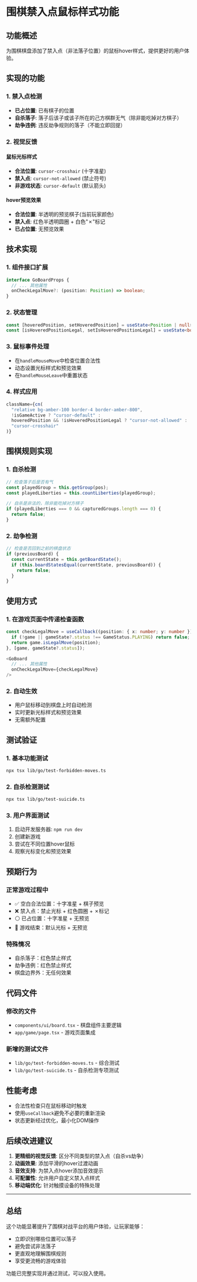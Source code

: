 # 围棋禁入点鼠标样式功能

## 功能概述

为围棋棋盘添加了禁入点（非法落子位置）的鼠标hover样式，提供更好的用户体验。

## 实现的功能

### 1. 禁入点检测
- **已占位置**: 已有棋子的位置
- **自杀落子**: 落子后该子或该子所在的己方棋群无气（除非能吃掉对方棋子）
- **劫争违例**: 违反劫争规则的落子（不能立即回提）

### 2. 视觉反馈

#### 鼠标光标样式
- **合法位置**: `cursor-crosshair` (十字准星)
- **禁入点**: `cursor-not-allowed` (禁止符号)
- **非游戏状态**: `cursor-default` (默认箭头)

#### hover预览效果
- **合法位置**: 半透明的预览棋子(当前玩家颜色)
- **禁入点**: 红色半透明圆圈 + 白色"✗"标记
- **已占位置**: 无预览效果

## 技术实现

### 1. 组件接口扩展
```typescript
interface GoBoardProps {
  // ... 其他属性
  onCheckLegalMove?: (position: Position) => boolean;
}
```

### 2. 状态管理
```typescript
const [hoveredPosition, setHoveredPosition] = useState<Position | null>(null);
const [isHoveredPositionLegal, setIsHoveredPositionLegal] = useState<boolean>(true);
```

### 3. 鼠标事件处理
- 在`handleMouseMove`中检查位置合法性
- 动态设置光标样式和预览效果
- 在`handleMouseLeave`中重置状态

### 4. 样式应用
```typescript
className={cn(
  "relative bg-amber-100 border-4 border-amber-800",
  !isGameActive ? "cursor-default" :
  hoveredPosition && !isHoveredPositionLegal ? "cursor-not-allowed" :
  "cursor-crosshair"
)}
```

## 围棋规则实现

### 1. 自杀检测
```typescript
// 检查落子后是否有气
const playedGroup = this.getGroup(pos);
const playedLiberties = this.countLiberties(playedGroup);

// 自杀是非法的，除非能吃掉对方棋子
if (playedLiberties === 0 && capturedGroups.length === 0) {
  return false;
}
```

### 2. 劫争检测
```typescript
// 检查是否回到之前的棋盘状态
if (previousBoard) {
  const currentState = this.getBoardState();
  if (this.boardStatesEqual(currentState, previousBoard)) {
    return false;
  }
}
```

## 使用方式

### 1. 在游戏页面中传递检查函数
```typescript
const checkLegalMove = useCallback((position: { x: number; y: number }) => {
  if (!game || gameState?.status !== GameStatus.PLAYING) return false;
  return game.isLegalMove(position);
}, [game, gameState?.status]);

<GoBoard
  // ... 其他属性
  onCheckLegalMove={checkLegalMove}
/>
```

### 2. 自动生效
- 用户鼠标移动到棋盘上时自动检测
- 实时更新光标样式和预览效果
- 无需额外配置

## 测试验证

### 1. 基本功能测试
```bash
npx tsx lib/go/test-forbidden-moves.ts
```

### 2. 自杀检测测试
```bash
npx tsx lib/go/test-suicide.ts
```

### 3. 用户界面测试
1. 启动开发服务器: `npm run dev`
2. 创建新游戏
3. 尝试在不同位置hover鼠标
4. 观察光标变化和预览效果

## 预期行为

### 正常游戏过程中
- ✅ 空白合法位置：十字准星 + 棋子预览
- ❌ 禁入点：禁止光标 + 红色圆圈 + ✗标记
- ⚪ 已占位置：十字准星 + 无预览
- 🚫 游戏结束：默认光标 + 无预览

### 特殊情况
- 自杀落子：红色禁止样式
- 劫争违例：红色禁止样式
- 棋盘边界外：无任何效果

## 代码文件

### 修改的文件
- `components/ui/board.tsx` - 棋盘组件主要逻辑
- `app/game/page.tsx` - 游戏页面集成

### 新增的测试文件
- `lib/go/test-forbidden-moves.ts` - 综合测试
- `lib/go/test-suicide.ts` - 自杀检测专项测试

## 性能考虑

- 合法性检查只在鼠标移动时触发
- 使用`useCallback`避免不必要的重新渲染
- 状态更新经过优化，最小化DOM操作

## 后续改进建议

1. **更精细的视觉反馈**: 区分不同类型的禁入点（自杀vs劫争）
2. **动画效果**: 添加平滑的hover过渡动画
3. **音效支持**: 为禁入点hover添加音效提示
4. **可配置性**: 允许用户自定义禁入点样式
5. **移动端优化**: 针对触摸设备的特殊处理

---

## 总结

这个功能显著提升了围棋对战平台的用户体验，让玩家能够：
- 立即识别哪些位置可以落子
- 避免尝试非法落子
- 更直观地理解围棋规则
- 享受更流畅的游戏体验

功能已完整实现并通过测试，可以投入使用。